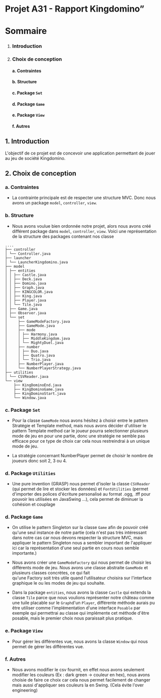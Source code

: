 
# Projet A31 - Rapport Kingdomino”

# Sommaire
1. ### Introduction
2. ### Choix de conception
   #### a. Contraintes
   #### b.  Structure
   #### c. Package `Set`
   #### d. Package `Game`
   #### e. Package `View`
   #### f. Autres

## 1.  Introduction

L'objectif de ce projet est de concevoir une application permettant de jouer au jeu de société Kingdomino.

## 2. Choix de conception

### a. Contraintes
- La contrainte principale est de respecter une structure MVC. Donc nous avons un package `model`, `controller`, `view`.
### b. Structure
- Nous avons voulue bien ordonnée notre projet, alors nous avons créé différent package dans `model`, `controller`, `view`. Voici une représentation de la structure des packages contenant nos classe

```
....
├── controller
│ └── Controller.java
├── launcher
│ └── LauncherKingdomino.java
├── model
│ ├── entities
│ │ ├── Castle.java
│ │ ├── Deck.java
│ │ ├── Domino.java
│ │ ├── Graph.java
│ │ ├── KINGCOLOR.java
│ │ ├── King.java
│ │ ├── Player.java
│ │ └── Tile.java
│ ├── Game.java
│ ├── Observer.java
│ └── set
│     ├── GameModeFactory.java
│     ├── GameMode.java
│     ├── mode
│     │ ├── Harmony.java
│     │ ├── MiddleKingdom.java
│     │ └── MightyDuel.java
│     ├── number
│     │ ├── Duo.java
│     │ ├── Quatro.java
│     │ └── Trio.java
│     ├── NumberPlayer.java
│     └── NumberPlayerStrategy.java
├── utilities
│ └── CSVReader.java
└── view
    ├── KingDominoEnd.java
    ├── KingDominoGame.java
    ├── KingDominoStart.java
    └── Window.java

```

### c. Package `Set`
- Pour la classe `GameMode` nous avons hésitez à choisir entre le pattern Stratégie et Template method, mais nous avons décider d'utiliser le pattern Template method  car le joueur pourra selectionner plusieurs mode de jeu en pour une partie, donc une stratégie ne semble pas efficace pour ce type de choix car cela nous restreindrai à un unique mode de jeu.

- La stratégie concernant NumberPlayer permet de choisir le nombre de joueurs donc soit 2, 3 ou 4.
### d. Package `Utilities`
- Une pure invention (GRASP) nous permet d'isoler la classe `CSVReader` (qui permet de lire et stocker les données) et `FontUtilities` (permet d'importer des polices d'écriture personalisé au format .ogg, .tff pour pouvoir les utilisées en JavaSwing ...), cela permet de diminuer la cohésion et couplage

### d. Package `Game`
- On utilise le pattern Singleton sur la classe `Game` afin de pouvoir créé qu'une seul instance de notre partie (cela n'est pas très intéressant dans notre cas car nous devons respecter la structure MVC, mais appliquer le pattern Singleton nous a sembler important de l'appliquer ici car la représentation d'une seul partie en cours nous semble importante.)

- Nous avons créer une `GameModeFactory` qui nous permet de choisir les différents mode de jeu. Nous avons une classe abstraite `GameMode` et plusieurs classes concrètes, ce qui fait  
  qu'une Factory soit très utile quand l'utilisateur choisira sur l'interface graphique le ou les modes de jeu qui souhaite.

- Dans la package `entities`, nous avons la classe `Castle` qui extends la classe `Tile` parce que nous voulions représenter notre château comme une tuile placable sur le `Graph`d'un `Player`, différente méthode aurais pu être utiliser comme l'implémentation d'une interface `Posable` par exemple qui permettrai au classe qui implémente cet méthode d'être posable, mais le premier choix nous paraissait plus pratique.

### e. Package `View`
- Pour gérer les différentes vue, nous avons la classe `Window` qui nous permet de gérer les différentes vue.

### f. Autres
- Nous avons modifier le csv fournit, en effet nous avons seulement modifier les couleurs (Ex : dark green -> couleur en hex), nous avons choisie de faire ce choix car cela nous permet facilement de changer mais aussi d'appliquer ses couleurs la en Swing. (Cela évite l'over engineering)
